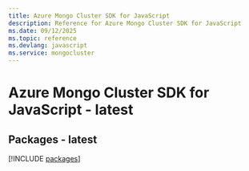 ```yaml
---
title: Azure Mongo Cluster SDK for JavaScript
description: Reference for Azure Mongo Cluster SDK for JavaScript
ms.date: 09/12/2025
ms.topic: reference
ms.devlang: javascript
ms.service: mongocluster
---
```

# Azure Mongo Cluster SDK for JavaScript - latest
## Packages - latest
[!INCLUDE [packages](mongo-cluster-index.md)]